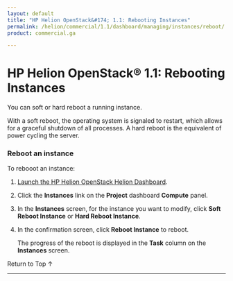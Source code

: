 ```yaml
---
layout: default
title: "HP Helion OpenStack&#174; 1.1: Rebooting Instances"
permalink: /helion/commercial/1.1/dashboard/managing/instances/reboot/
product: commercial.ga

---
```

<!--PUBLISHED-->

<script>

function PageRefresh {
onLoad="window.refresh"
}

PageRefresh();

</script>

<!-- <p style="font-size: small;"> <a href="/helion/commercial/1.1/ga1/install/">&#9664; PREV</a> | <a href="/helion/commercial/1.1/ga1/install-overview/">&#9650; UP</a> | <a href="/helion/commercial/1.1/ga1/">NEXT &#9654;</a></p> -->

# HP Helion OpenStack&#174; 1.1: Rebooting Instances

You can soft or hard reboot a running instance.

With a soft reboot, the operating system is signaled to restart, which allows for a graceful shutdown of all processes. A hard reboot is the equivalent of power cycling the server.

### Reboot an instance ###

To rebooot an instance:

1. [Launch the HP Helion OpenStack Helion Dashboard](/helion/openstack/1.1/dashboard/login/).

2. Click the **Instances** link on the **Project** dashboard **Compute** panel.

3. In the **Instances** screen, for the instance you want to modify, click **Soft Reboot Instance** or **Hard Reboot Instance**.

4. In the confirmation screen, click **Reboot Instance** to reboot.

	The progress of the reboot is displayed in the **Task** column on the **Instances** screen.

<p><a href="#top" style="padding:14px 0px 14px 0px; text-decoration: none;"> Return to Top &#8593; </a></p>


----
